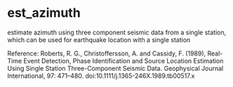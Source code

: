 # est_azimuth
estimate azimuth using three component seismic data from a single station, which can be used for earthquake location with a single station 

Reference:
Roberts, R. G., Christoffersson, A. and Cassidy, F. (1989), Real-Time Event Detection, Phase Identification and Source Location Estimation Using Single Station Three-Component Seismic Data. Geophysical Journal International, 97: 471–480. doi:10.1111/j.1365-246X.1989.tb00517.x
